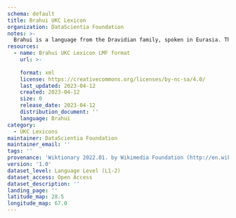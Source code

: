 ```yaml
---
schema: default
title: Brahui UKC Lexicon
organization: DataScientia Foundation
notes: >-
  Brahui is a language from the Dravidian family, spoken in Eurasia. The UKC Lexicon of Brahui is represented as a lexico-semantic network. It consists of words, word senses, synsets, as well as sense-level and synset-level relationships.
resources:
  - name: Brahui UKC Lexicon LMF format
    url: >-
      
    format: xml
    license: https://creativecommons.org/licenses/by-nc-sa/4.0/
    last_updated: 2023-04-12
    created: 2023-04-12
    size: 0
    release_date: 2023-04-12
    distribution_document: ''
    language: Brahui
category:
  - UKC Lexicons
maintainer: DataScientia Foundation
maintainer_email: ''
tags: ''
provenance: 'Wiktionary 2022.01. by Wikimedia Foundation (http://en.wiktionary.org); CogNet 2.1 by Khuyagbaatar Batsuren, National University of Mongolia (http://cognet.ukc.disi.unitn.it); Princeton WordNet 2.1 by Princeton University (https://wordnet.princeton.edu)'
version: '1.0'
dataset_level: Language Level (L1-2)
dataset_access: Open Access
dataset_description: ''
landing_page: ''
latitude_map: 28.5
longitude_map: 67.0
---
```

